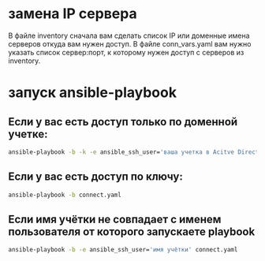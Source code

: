 # замена IP сервера
В файле inventory сначала вам сделать список IP или доменные имена серверов откуда вам нужен доступ.
В файле conn_vars.yaml вам нужно указать список сервер:порт, к которому нужен доступ с серверов из inventory.

# запуск ansible-playbook
## Если у вас есть доступ только по доменной учетке:
```bash
ansible-playbook -b -k -e ansible_ssh_user='ваша учетка в Acitve Directory' connect.yaml
```
## Если у вас есть доступ по ключу:
```bash
ansible-playbook -b connect.yaml
```
## Если имя учётки не совпадает с именем пользователя от которого запускаете playbook
```bash
ansible-playbook -b -e ansible_ssh_user='имя учётки' connect.yaml
```
